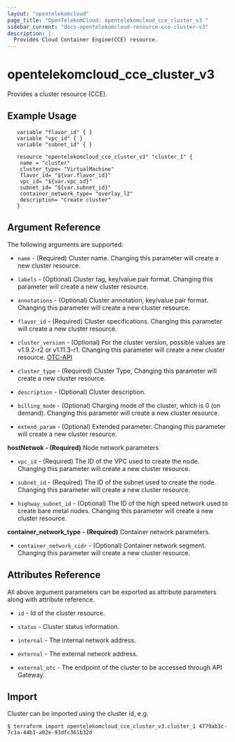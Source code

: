 ```yaml
---
layout: "opentelekomcloud"
page_title: "OpenTelekomCloud: opentelekomcloud_cce_cluster_v3 "
sidebar_current: "docs-opentelekomcloud-resource-cce-cluster-v3"
description: |-
  Provides Cloud Container Engine(CCE) resource.
---
```


# opentelekomcloud_cce_cluster_v3

Provides a cluster resource (CCE).

## Example Usage

 ```hcl
    variable "flavor_id" { }
    variable "vpc_id" { }
    variable "subnet_id" { }
	
    resource "opentelekomcloud_cce_cluster_v3" "cluster_1" {
     name = "cluster"
     cluster_type= "VirtualMachine"
     flavor_id= "${var.flavor_id}"
     vpc_id= "${var.vpc_id}"
     subnet_id= "${var.subnet_id}"
     container_network_type= "overlay_l2"
     description= "Create cluster"
    }
```

## Argument Reference

The following arguments are supported:


* `name` - (Required) Cluster name. Changing this parameter will create a new cluster resource.

* `labels` - (Optional) Cluster tag, key/value pair format. Changing this parameter will create a new cluster resource.

* `annotations` - (Optional) Cluster annotation, key/value pair format. Changing this parameter will create a new cluster resource.

* `flavor_id` - (Required) Cluster specifications. Changing this parameter will create a new cluster resource.

* `cluster_version` - (Optional) For the cluster version, possible values are v1.9.2-r2 or v1.11.3-r1. Changing this parameter will create a new cluster resource.
    [OTC-API](https://docs.otc.t-systems.com/en-us/api2/cce/cce_02_0236.html)

* `cluster_type` - (Required) Cluster Type, Changing this parameter will create a new cluster resource.

* `description` - (Optional) Cluster description.

* `billing_mode` - (Optional) Charging mode of the cluster, which is 0 (on demand). Changing this parameter will create a new cluster resource.

* `extend_param` - (Optional) Extended parameter. Changing this parameter will create a new cluster resource.

**hostNetwok - (Required)** Node network parameters

  * `vpc_id` - (Required) The ID of the VPC used to create the node. Changing this parameter will create a new cluster resource.

  * `subnet_id` - (Required) The ID of the subnet used to create the node. Changing this parameter will create a new cluster resource.

  * `highway_subnet_id` - (Optional) The ID of the high speed network used to create bare metal nodes. Changing this parameter will create a new cluster resource.

**container_network_type** **- (Required)** Container network parameters.

  * `container_network_cidr` - (Optional) Container network segment. Changing this parameter will create a new cluster resource.

## Attributes Reference

All above argument parameters can be exported as attribute parameters along with attribute reference.

  * `id` -  Id of the cluster resource.

  * `status` -  Cluster status information.
  
  * `internal` - The internal network address.
  
  * `external` - The external network address.
  
  * `external_otc` - The endpoint of the cluster to be accessed through API Gateway.

## Import

 Cluster can be imported using the cluster id, e.g.
 
 ```
 $ terraform import opentelekomcloud_cce_cluster_v3.cluster_1 4779ab1c-7c1a-44b1-a02e-93dfc361b32d  
```

